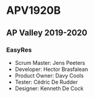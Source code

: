 # APV1920B
## AP Valley 2019-2020  
### EasyRes

* Scrum Master: Jens Peeters  
* Developer: Hector Brasfalean  
* Product Owner: Davy Cools  
* Tester: Cédric De Rudder  
* Designer: Kenneth De Cock  
